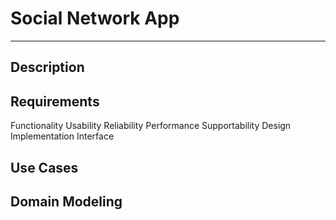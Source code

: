 # Social Network App

------

## Description

## Requirements
Functionality
Usability
Reliability
Performance
Supportability
Design
Implementation
Interface

## Use Cases

## Domain Modeling
